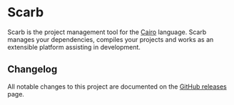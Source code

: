 # Scarb

Scarb is the project management tool for the [Cairo] language.
Scarb manages your dependencies, compiles your projects and works as an extensible platform assisting in development.

## Changelog

All notable changes to this project are documented on the [GitHub releases] page.

[Cairo]: https://www.cairo-lang.org/

[github releases]: https://github.com/software-mansion/scarb/releases
